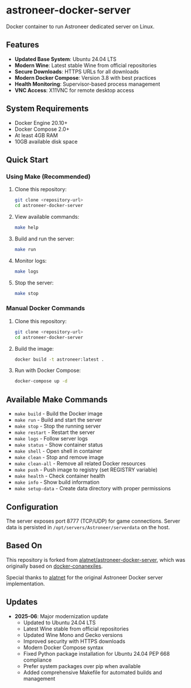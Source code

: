 # astroneer-docker-server

Docker container to run Astroneer dedicated server on Linux.

## Features

- **Updated Base System**: Ubuntu 24.04 LTS
- **Modern Wine**: Latest stable Wine from official repositories
- **Secure Downloads**: HTTPS URLs for all downloads
- **Modern Docker Compose**: Version 3.8 with best practices
- **Health Monitoring**: Supervisor-based process management
- **VNC Access**: X11VNC for remote desktop access

## System Requirements

- Docker Engine 20.10+
- Docker Compose 2.0+
- At least 4GB RAM
- 10GB available disk space

## Quick Start

### Using Make (Recommended)

1. Clone this repository:
   ```bash
   git clone <repository-url>
   cd astroneer-docker-server
   ```

2. View available commands:
   ```bash
   make help
   ```

3. Build and run the server:
   ```bash
   make run
   ```

4. Monitor logs:
   ```bash
   make logs
   ```

5. Stop the server:
   ```bash
   make stop
   ```

### Manual Docker Commands

1. Clone this repository:
   ```bash
   git clone <repository-url>
   cd astroneer-docker-server
   ```

2. Build the image:
   ```bash
   docker build -t astroneer:latest .
   ```

3. Run with Docker Compose:
   ```bash
   docker-compose up -d
   ```

## Available Make Commands

- `make build` - Build the Docker image
- `make run` - Build and start the server
- `make stop` - Stop the running server
- `make restart` - Restart the server
- `make logs` - Follow server logs
- `make status` - Show container status
- `make shell` - Open shell in container
- `make clean` - Stop and remove image
- `make clean-all` - Remove all related Docker resources
- `make push` - Push image to registry (set REGISTRY variable)
- `make health` - Check container health
- `make info` - Show build information
- `make setup-data` - Create data directory with proper permissions

## Configuration

The server exposes port 8777 (TCP/UDP) for game connections. Server data is persisted in `/opt/servers/Astroneer/serverdata` on the host.

## Based On

This repository is forked from [alatnet/astroneer-docker-server](https://github.com/alatnet/astroneer-docker-server), which was originally based on [docker-conanexiles](https://github.com/alinmear/docker-conanexiles).

Special thanks to [alatnet](https://github.com/alatnet) for the original Astroneer Docker server implementation.

## Updates

- **2025-06**: Major modernization update
  - Updated to Ubuntu 24.04 LTS
  - Latest Wine stable from official repositories
  - Updated Wine Mono and Gecko versions
  - Improved security with HTTPS downloads
  - Modern Docker Compose syntax
  - Fixed Python package installation for Ubuntu 24.04 PEP 668 compliance
  - Prefer system packages over pip when available
  - Added comprehensive Makefile for automated builds and management